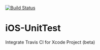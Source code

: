 [![Build Status](https://travis-ci.org/RongchangLei/iOS-UnitTest.svg?branch=master)](https://travis-ci.org/RongchangLei/iOS-UnitTest)

# iOS-UnitTest
Integrate Travis Cl for Xcode Project (beta)
